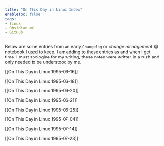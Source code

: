 ```yaml
---
title: "On This Day in Linux Index"
enableToc: false
tags:
- linux
- Obsidian.md
- GitHub
---
```

Below are some entries from an early `Changelog` or *change management* 😂 notebook I used to keep. I am adding to these entries as and when I get time. I must apologise for my writing, these notes were written in a rush and only needed to be understood by me.

[[On This Day in Linux 1995-06-16]]

[[On This Day in Linux 1995-06-18]]

[[On This Day in Linux 1995-06-20]]

[[On This Day in Linux 1995-06-21]]

[[On This Day in Linux 1995-06-25]]

[[On This Day in Linux 1995-07-04]]

[[On This Day in Linux 1995-07-14]]

[[On This Day in Linux 1995-07-23]]
